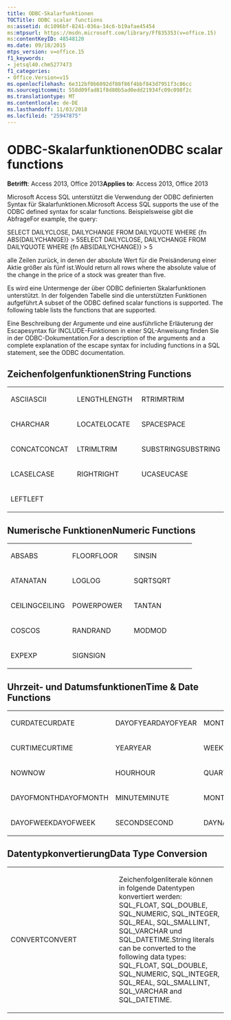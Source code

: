 ```yaml
---
title: ODBC-Skalarfunktionen
TOCTitle: ODBC scalar functions
ms:assetid: dc1096bf-8241-036a-14c6-b19afae45454
ms:mtpsurl: https://msdn.microsoft.com/library/Ff835353(v=office.15)
ms:contentKeyID: 48548120
ms.date: 09/18/2015
mtps_version: v=office.15
f1_keywords:
- jetsql40.chm5277473
f1_categories:
- Office.Version=v15
ms.openlocfilehash: 6e312bf0b6092df88f86f4bbf843d7951f3c86cc
ms.sourcegitcommit: 558d09fad81f8d80b5ad0edd21934fc09c098f2c
ms.translationtype: MT
ms.contentlocale: de-DE
ms.lasthandoff: 11/03/2018
ms.locfileid: "25947875"
---
```

# <a name="odbc-scalar-functions"></a><span data-ttu-id="a649f-102">ODBC-Skalarfunktionen</span><span class="sxs-lookup"><span data-stu-id="a649f-102">ODBC scalar functions</span></span>


<span data-ttu-id="a649f-103">**Betrifft**: Access 2013, Office 2013</span><span class="sxs-lookup"><span data-stu-id="a649f-103">**Applies to**: Access 2013, Office 2013</span></span>

<span data-ttu-id="a649f-104">Microsoft Access SQL unterstützt die Verwendung der ODBC definierten Syntax für Skalarfunktionen.</span><span class="sxs-lookup"><span data-stu-id="a649f-104">Microsoft Access SQL supports the use of the ODBC defined syntax for scalar functions.</span></span> <span data-ttu-id="a649f-105">Beispielsweise gibt die Abfrage</span><span class="sxs-lookup"><span data-stu-id="a649f-105">For example, the query:</span></span>

<span data-ttu-id="a649f-106">SELECT DAILYCLOSE, DAILYCHANGE FROM DAILYQUOTE WHERE {fn ABS(DAILYCHANGE)} \> 5</span><span class="sxs-lookup"><span data-stu-id="a649f-106">SELECT DAILYCLOSE, DAILYCHANGE FROM DAILYQUOTE WHERE {fn ABS(DAILYCHANGE)} \> 5</span></span>

<span data-ttu-id="a649f-107">alle Zeilen zurück, in denen der absolute Wert für die Preisänderung einer Aktie größer als fünf ist.</span><span class="sxs-lookup"><span data-stu-id="a649f-107">Would return all rows where the absolute value of the change in the price of a stock was greater than five.</span></span>

<span data-ttu-id="a649f-p102">Es wird eine Untermenge der über ODBC definierten Skalarfunktionen unterstützt. In der folgenden Tabelle sind die unterstützten Funktionen aufgeführt.</span><span class="sxs-lookup"><span data-stu-id="a649f-p102">A subset of the ODBC defined scalar functions is supported. The following table lists the functions that are supported.</span></span>

<span data-ttu-id="a649f-110">Eine Beschreibung der Argumente und eine ausführliche Erläuterung der Escapesyntax für INCLUDE-Funktionen in einer SQL-Anweisung finden Sie in der ODBC-Dokumentation.</span><span class="sxs-lookup"><span data-stu-id="a649f-110">For a description of the arguments and a complete explanation of the escape syntax for including functions in a SQL statement, see the ODBC documentation.</span></span>

## <a name="string-functions"></a><span data-ttu-id="a649f-111">Zeichenfolgenfunktionen</span><span class="sxs-lookup"><span data-stu-id="a649f-111">String Functions</span></span>

<table>
<colgroup>
<col style="width: 33%" />
<col style="width: 33%" />
<col style="width: 33%" />
</colgroup>
<tbody>
<tr class="odd">
<td><p><span data-ttu-id="a649f-112">ASCII</span><span class="sxs-lookup"><span data-stu-id="a649f-112">ASCII</span></span></p></td>
<td><p><span data-ttu-id="a649f-113">LENGTH</span><span class="sxs-lookup"><span data-stu-id="a649f-113">LENGTH</span></span></p></td>
<td><p><span data-ttu-id="a649f-114">RTRIM</span><span class="sxs-lookup"><span data-stu-id="a649f-114">RTRIM</span></span></p></td>
</tr>
<tr class="even">
<td><p><span data-ttu-id="a649f-115">CHAR</span><span class="sxs-lookup"><span data-stu-id="a649f-115">CHAR</span></span></p></td>
<td><p><span data-ttu-id="a649f-116">LOCATE</span><span class="sxs-lookup"><span data-stu-id="a649f-116">LOCATE</span></span></p></td>
<td><p><span data-ttu-id="a649f-117">SPACE</span><span class="sxs-lookup"><span data-stu-id="a649f-117">SPACE</span></span></p></td>
</tr>
<tr class="odd">
<td><p><span data-ttu-id="a649f-118">CONCAT</span><span class="sxs-lookup"><span data-stu-id="a649f-118">CONCAT</span></span></p></td>
<td><p><span data-ttu-id="a649f-119">LTRIM</span><span class="sxs-lookup"><span data-stu-id="a649f-119">LTRIM</span></span></p></td>
<td><p><span data-ttu-id="a649f-120">SUBSTRING</span><span class="sxs-lookup"><span data-stu-id="a649f-120">SUBSTRING</span></span></p></td>
</tr>
<tr class="even">
<td><p><span data-ttu-id="a649f-121">LCASE</span><span class="sxs-lookup"><span data-stu-id="a649f-121">LCASE</span></span></p></td>
<td><p><span data-ttu-id="a649f-122">RIGHT</span><span class="sxs-lookup"><span data-stu-id="a649f-122">RIGHT</span></span></p></td>
<td><p><span data-ttu-id="a649f-123">UCASE</span><span class="sxs-lookup"><span data-stu-id="a649f-123">UCASE</span></span></p></td>
</tr>
<tr class="odd">
<td><p><span data-ttu-id="a649f-124">LEFT</span><span class="sxs-lookup"><span data-stu-id="a649f-124">LEFT</span></span></p></td>
<td><p></p></td>
<td><p></p></td>
</tr>
</tbody>
</table>


## <a name="numeric-functions"></a><span data-ttu-id="a649f-125">Numerische Funktionen</span><span class="sxs-lookup"><span data-stu-id="a649f-125">Numeric Functions</span></span>

<table>
<colgroup>
<col style="width: 33%" />
<col style="width: 33%" />
<col style="width: 33%" />
</colgroup>
<tbody>
<tr class="odd">
<td><p><span data-ttu-id="a649f-126">ABS</span><span class="sxs-lookup"><span data-stu-id="a649f-126">ABS</span></span></p></td>
<td><p><span data-ttu-id="a649f-127">FLOOR</span><span class="sxs-lookup"><span data-stu-id="a649f-127">FLOOR</span></span></p></td>
<td><p><span data-ttu-id="a649f-128">SIN</span><span class="sxs-lookup"><span data-stu-id="a649f-128">SIN</span></span></p></td>
</tr>
<tr class="even">
<td><p><span data-ttu-id="a649f-129">ATAN</span><span class="sxs-lookup"><span data-stu-id="a649f-129">ATAN</span></span></p></td>
<td><p><span data-ttu-id="a649f-130">LOG</span><span class="sxs-lookup"><span data-stu-id="a649f-130">LOG</span></span></p></td>
<td><p><span data-ttu-id="a649f-131">SQRT</span><span class="sxs-lookup"><span data-stu-id="a649f-131">SQRT</span></span></p></td>
</tr>
<tr class="odd">
<td><p><span data-ttu-id="a649f-132">CEILING</span><span class="sxs-lookup"><span data-stu-id="a649f-132">CEILING</span></span></p></td>
<td><p><span data-ttu-id="a649f-133">POWER</span><span class="sxs-lookup"><span data-stu-id="a649f-133">POWER</span></span></p></td>
<td><p><span data-ttu-id="a649f-134">TAN</span><span class="sxs-lookup"><span data-stu-id="a649f-134">TAN</span></span></p></td>
</tr>
<tr class="even">
<td><p><span data-ttu-id="a649f-135">COS</span><span class="sxs-lookup"><span data-stu-id="a649f-135">COS</span></span></p></td>
<td><p><span data-ttu-id="a649f-136">RAND</span><span class="sxs-lookup"><span data-stu-id="a649f-136">RAND</span></span></p></td>
<td><p><span data-ttu-id="a649f-137">MOD</span><span class="sxs-lookup"><span data-stu-id="a649f-137">MOD</span></span></p></td>
</tr>
<tr class="odd">
<td><p><span data-ttu-id="a649f-138">EXP</span><span class="sxs-lookup"><span data-stu-id="a649f-138">EXP</span></span></p></td>
<td><p><span data-ttu-id="a649f-139">SIGN</span><span class="sxs-lookup"><span data-stu-id="a649f-139">SIGN</span></span></p></td>
<td><p></p></td>
</tr>
</tbody>
</table>


## <a name="time--date-functions"></a><span data-ttu-id="a649f-140">Uhrzeit- und Datumsfunktionen</span><span class="sxs-lookup"><span data-stu-id="a649f-140">Time & Date Functions</span></span>

<table>
<colgroup>
<col style="width: 33%" />
<col style="width: 33%" />
<col style="width: 33%" />
</colgroup>
<tbody>
<tr class="odd">
<td><p><span data-ttu-id="a649f-141">CURDATE</span><span class="sxs-lookup"><span data-stu-id="a649f-141">CURDATE</span></span></p></td>
<td><p><span data-ttu-id="a649f-142">DAYOFYEAR</span><span class="sxs-lookup"><span data-stu-id="a649f-142">DAYOFYEAR</span></span></p></td>
<td><p><span data-ttu-id="a649f-143">MONTH</span><span class="sxs-lookup"><span data-stu-id="a649f-143">MONTH</span></span></p></td>
</tr>
<tr class="even">
<td><p><span data-ttu-id="a649f-144">CURTIME</span><span class="sxs-lookup"><span data-stu-id="a649f-144">CURTIME</span></span></p></td>
<td><p><span data-ttu-id="a649f-145">YEAR</span><span class="sxs-lookup"><span data-stu-id="a649f-145">YEAR</span></span></p></td>
<td><p><span data-ttu-id="a649f-146">WEEK</span><span class="sxs-lookup"><span data-stu-id="a649f-146">WEEK</span></span></p></td>
</tr>
<tr class="odd">
<td><p><span data-ttu-id="a649f-147">NOW</span><span class="sxs-lookup"><span data-stu-id="a649f-147">NOW</span></span></p></td>
<td><p><span data-ttu-id="a649f-148">HOUR</span><span class="sxs-lookup"><span data-stu-id="a649f-148">HOUR</span></span></p></td>
<td><p><span data-ttu-id="a649f-149">QUARTER</span><span class="sxs-lookup"><span data-stu-id="a649f-149">QUARTER</span></span></p></td>
</tr>
<tr class="even">
<td><p><span data-ttu-id="a649f-150">DAYOFMONTH</span><span class="sxs-lookup"><span data-stu-id="a649f-150">DAYOFMONTH</span></span></p></td>
<td><p><span data-ttu-id="a649f-151">MINUTE</span><span class="sxs-lookup"><span data-stu-id="a649f-151">MINUTE</span></span></p></td>
<td><p><span data-ttu-id="a649f-152">MONTHNAME</span><span class="sxs-lookup"><span data-stu-id="a649f-152">MONTHNAME</span></span></p></td>
</tr>
<tr class="odd">
<td><p><span data-ttu-id="a649f-153">DAYOFWEEK</span><span class="sxs-lookup"><span data-stu-id="a649f-153">DAYOFWEEK</span></span></p></td>
<td><p><span data-ttu-id="a649f-154">SECOND</span><span class="sxs-lookup"><span data-stu-id="a649f-154">SECOND</span></span></p></td>
<td><p><span data-ttu-id="a649f-155">DAYNAME</span><span class="sxs-lookup"><span data-stu-id="a649f-155">DAYNAME</span></span></p></td>
</tr>
</tbody>
</table>


## <a name="data-type-conversion"></a><span data-ttu-id="a649f-156">Datentypkonvertierung</span><span class="sxs-lookup"><span data-stu-id="a649f-156">Data Type Conversion</span></span>

<table>
<colgroup>
<col style="width: 50%" />
<col style="width: 50%" />
</colgroup>
<tbody>
<tr class="odd">
<td><p><span data-ttu-id="a649f-157">CONVERT</span><span class="sxs-lookup"><span data-stu-id="a649f-157">CONVERT</span></span></p></td>
<td><p><span data-ttu-id="a649f-158">Zeichenfolgenliterale können in folgende Datentypen konvertiert werden: SQL_FLOAT, SQL_DOUBLE, SQL_NUMERIC, SQL_INTEGER, SQL_REAL, SQL_SMALLINT, SQL_VARCHAR und SQL_DATETIME.</span><span class="sxs-lookup"><span data-stu-id="a649f-158">String literals can be converted to the following data types: SQL_FLOAT, SQL_DOUBLE, SQL_NUMERIC, SQL_INTEGER, SQL_REAL, SQL_SMALLINT, SQL_VARCHAR and SQL_DATETIME.</span></span></p></td>
</tr>
</tbody>
</table>

